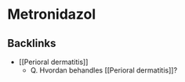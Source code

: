 # Metronidazol

## Backlinks
* [[Perioral dermatitis]]
	* Q. Hvordan behandles [[Perioral dermatitis]]?

<!-- {BearID:A0C21BE4-4323-4352-9806-068BF0A69387-6575-000007C2D04B901E} -->
